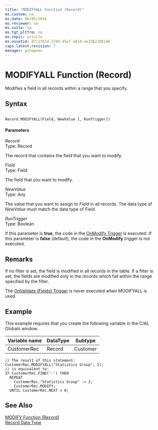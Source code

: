 ```yaml
---
title: "MODIFYALL Function (Record)"
ms.custom: na
ms.date: 06/05/2016
ms.reviewer: na
ms.suite: na
ms.tgt_pltfrm: na
ms.topic: article
ms.assetid: 87c1f61d-378d-45ef-a810-ae33622061d6
caps.latest.revision: 7
manager: pchapman
---
```

# MODIFYALL Function (Record)
Modifies a field in all records within a range that you specify.  
  
## Syntax  
  
```  
  
Record.MODIFYALL(Field, NewValue [, RunTrigger])  
```  
  
#### Parameters  
 *Record*  
 Type: Record  
  
 The record that contains the field that you want to modify.  
  
 *Field*  
 Type: Field  
  
 The field that you want to modify.  
  
 *NewValue*  
 Type: Any  
  
 The value that you want to assign to *Field* in all records. The data type of *NewValue* must match the data type of *Field*.  
  
 *RunTrigger*  
 Type: Boolean  
  
 If this parameter is **true**, the code in the [OnModify Trigger](../dynamics-nav/OnModify-Trigger.md) is executed. If this parameter is **false** \(default\), the code in the **OnModify** trigger is not executed.  
  
## Remarks  
 If no filter is set, the field is modified in all records in the table. If a filter is set, the fields are modified only in the records which fall within the range specified by the filter.  
  
 The [OnValidate \(Fields\) Trigger](../dynamics-nav/OnValidate--Fields--Trigger.md) is never executed when MODIFYALL is used.  
  
## Example  
 This example requires that you create the following variable in the C\/AL Globals window.  
  
|Variable name|DataType|Subtype|  
|-------------------|--------------|-------------|  
|CustomerRec|Record|Customer|  
  
```  
// The result of this statement:  
CustomerRec.MODIFYALL("Statistics Group", 2);  
// is equivalent to:  
IF CustomerRec.FIND('-') THEN   
  REPEAT  
    CustomerRec."Statistics Group" := 2;  
    CustomerRec.MODIFY;  
  UNTIL CustomerRec.NEXT = 0;  
```  
  
## See Also  
 [MODIFY Function \(Record\)](../dynamics-nav/MODIFY-Function--Record-.md)   
 [Record Data Type](../dynamics-nav/Record-Data-Type.md)